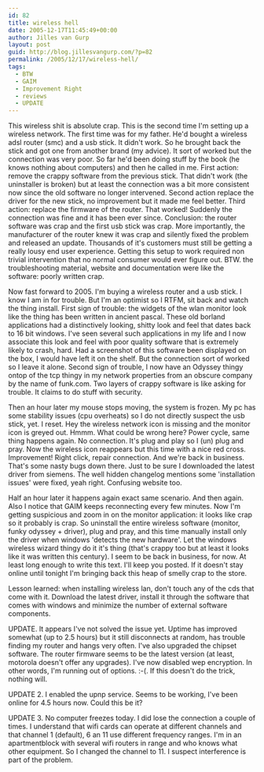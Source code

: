 ```yaml
---
id: 82
title: wireless hell
date: 2005-12-17T11:45:49+00:00
author: Jilles van Gurp
layout: post
guid: http://blog.jillesvangurp.com/?p=82
permalink: /2005/12/17/wireless-hell/
tags:
  - BTW
  - GAIM
  - Improvement Right
  - reviews
  - UPDATE
---
```

This wireless shit is absolute crap. This is the second time I'm setting up a wireless network. The first time was for my father. He'd bought a wireless adsl router (smc) and a usb stick. It didn't work. So he brought back the stick and got one from another brand (my advice). It sort of worked but the connection was very poor. So far he'd been doing stuff by the book (he knows nothing about computers) and then he called in me. First action: remove the crappy software from the previous stick. That didn't work (the uninstaller is broken) but at least the connection was a bit more consistent now since the old software no longer intervened. Second action replace the driver for the new stick, no improvement but it made me feel better. Third action: replace the firmware of the router. That worked! Suddenly the connection was fine and it has been ever since. Conclusion: the router software was crap and the first usb stick was crap. More importantly, the manufacturer of the router knew it was crap and silently fixed the problem and released an update. Thousands of it's customers must still be getting a really lousy end user experience. Getting this setup to work required non trivial intervention that no normal consumer would ever figure out. BTW. the troubleshooting material, website and documentation were like the software: poorly written crap.

Now fast forward to 2005. I'm buying a wireless router and a usb stick. I know I am in for trouble. But I'm an optimist so I RTFM, sit back and watch the thing install. First sign of trouble: the widgets of the wlan monitor look like the thing has been written in ancient pascal. These old borland applications had a distinctively looking, shitty look and feel that dates back to 16 bit windows. I've seen several such applications in my life and I now associate this look and feel with poor quality software that is extremely likely to crash, hard. Had a screenshot of this software been displayed on the box, I would have left it on the shelf. But the connection sort of worked so I leave it alone. Second sign of trouble, I now have an Odyssey thingy ontop of the tcp thingy in my network properties from an obscure company by the name of funk.com. Two layers of crappy software is like asking for trouble. It claims to do stuff with security.

Then an hour later my mouse stops moving, the system is frozen. My pc has some stability issues (cpu overheats) so I do not directly suspect the usb stick, yet. I reset. Hey the wireless network icon is missing and the monitor icon is greyed out. Hmmm. What could be wrong here? Power cycle, same thing happens again. No connection. It's plug and play so I (un) plug and pray. Now the wireless icon reappears but this time with a nice red cross. Improvement! Right click, repair connection. And we're back in business. That's some nasty bugs down there. Just to be sure I downloaded the latest driver from siemens. The well hidden changelog mentions some 'installation issues' were fixed, yeah right. Confusing website too.

Half an hour later it happens again exact same scenario. And then again. Also I notice that GAIM keeps reconnecting every few minutes. Now I'm getting suspicious and zoom in on the monitor application: it looks like crap so it probably is crap. So uninstall the entire wireless software (monitor, funky odyssey + driver), plug and pray, and this time manually install only the driver when windows 'detects the new hardware'. Let the windows wireless wizard thingy do it it's thing (that's crappy too but at least it looks like it was written this century). I seem to be back in business, for now. At least long enough to write this text. I'll keep you posted. If it doesn't stay online until tonight I'm bringing back this heap of smelly crap to the store.

Lesson learned: when installing wireless lan, don't touch any of the cds that come with it. Download the latest driver, install it through the software that comes with windows and minimize the number of external software components.

UPDATE. It appears I've not solved the issue yet. Uptime has improved somewhat (up to 2.5 hours) but it still disconnects at random, has trouble finding my router and hangs very often. I've also upgraded the chipset software. The router firmware seems to be the latest version (at least, motorola doesn't offer any upgrades). I've now disabled wep encryption. In other words, I'm running out of options.  :-(. If this doesn't do the trick, nothing will.

UPDATE 2. I enabled the upnp service. Seems to be working, I've been online for 4.5 hours now. Could this be it?

UPDATE 3. No computer freezes today. I did lose the connection a couple of times. I understand that wifi cards can operate at different channels and that channel 1 (default), 6 an 11 use different frequency ranges. I'm in an apartmentblock with several wifi routers in range and who knows what other equipment. So I changed the channel to 11. I suspect interference is part of the problem.
